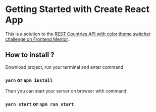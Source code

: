 # Getting Started with Create React App

This is a solution to the [REST Countries API with color theme switcher challenge on Frontend Mentor](https://www.frontendmentor.io/challenges/rest-countries-api-with-color-theme-switcher-5cacc469fec04111f7b848ca).

## How to install ?

Download project, run your terminal and enter command

### `yarn` or `npm install`

Then you can start your server on browser with command:

### `yarn start` or `npm run start`
